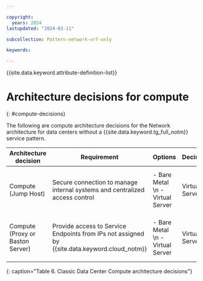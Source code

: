 ```yaml
---

copyright:
  years: 2024
lastupdated: "2024-03-11"

subcollection: Pattern-network-vrf-only

keywords:

---
```


{{site.data.keyword.attribute-definition-list}}

# Architecture decisions for compute
{: #compute-decisions}

The following are compute architecture decisions for the Network architecture for data centers without a {{site.data.keyword.tg_full_notm}} service pattern.

| **Architecture decision**        | **Requirement**                                                            | **Options**                                 | **Decision**   | **Rationale**                                    |
|----------------------------------|----------------------------------------------------------------------------|---------------------------------------------|----------------|--------------------------------------------------|
| Compute (Jump Host)              | Secure connection to manage internal systems and centralized access control | - Bare Metal  \n - Virtual Server | Virtual Server | Flexible compute resources to meet compute needs |
| Compute (Proxy or Baston Server) | Provide access to Service Endpoints from IPs not assigned by {{site.data.keyword.cloud_notm}}                 | - Bare Metal  \n - Virtual Server | Virtual Server | Flexible compute resources to meet compute needs |
{: caption="Table 6. Classic Data Center Compute architecture decisions"}
